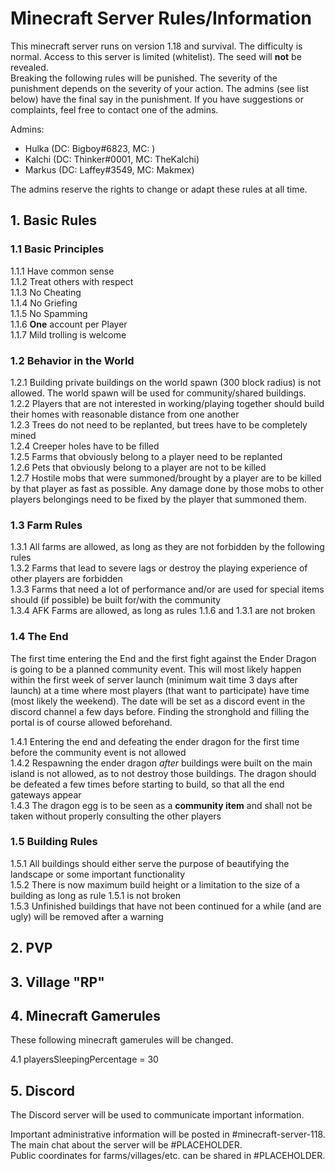 # Minecraft Server Rules/Information
This minecraft server runs on version 1.18 and survival. The difficulty is normal.
Access to this server is limited (whitelist). The seed will **not** be revealed.  
Breaking the following rules will be punished. The severity of the punishment depends on the severity of your action.
The admins (see list below) have the final say in the punishment. 
If you have suggestions or complaints, feel free to contact one of the admins.

Admins:  
* Hulka (DC: Bigboy#6823, MC: )
* Kalchi (DC: Thinker#0001, MC: TheKalchi)
* Markus (DC: Laffey#3549, MC: Makmex)

The admins reserve the rights to change or adapt these rules at all time.

## 1. Basic Rules
### 1.1 Basic Principles
1.1.1 Have common sense  
1.1.2 Treat others with respect  
1.1.3 No Cheating  
1.1.4 No Griefing  
1.1.5 No Spamming  
1.1.6 **One** account per Player  
1.1.7 Mild trolling is welcome

### 1.2 Behavior in the World
1.2.1 Building private buildings on the world spawn (300 block radius) is not allowed.
The world spawn will be used for community/shared buildings.  
1.2.2 Players that are not interested in working/playing together
should build their homes with reasonable distance from one another  
1.2.3 Trees do not need to be replanted, but trees have to be completely mined  
1.2.4 Creeper holes have to be filled  
1.2.5 Farms that obviously belong to a player need to be replanted  
1.2.6 Pets that obviously belong to a player are not to be killed  
1.2.7 Hostile mobs that were summoned/brought by a player are to be killed by that player as fast as possible.
Any damage done by those mobs to other players belongings need to be fixed by the player that summoned them.

### 1.3 Farm Rules
1.3.1 All farms are allowed, as long as they are not forbidden by the following rules  
1.3.2 Farms that lead to severe lags or destroy the playing experience of other players are forbidden  
1.3.3 Farms that need a lot of performance and/or are used for special items should
(if possible) be built for/with the community  
1.3.4 AFK Farms are allowed, as long as rules 1.1.6 and 1.3.1 are not broken

### 1.4 The End
The first time entering the End and the first fight against the Ender Dragon is going to be a planned community event.
This will most likely happen within the first week of server launch (minimum wait time 3 days after launch) at a time
where most players (that want to participate) have time (most likely the weekend). The date will be set as a discord
event in the discord channel a few days before. Finding the stronghold and filling the portal is of course
allowed beforehand.

1.4.1 Entering the end and defeating the ender dragon for the first time before the community event is not allowed  
1.4.2 Respawning the ender dragon *after* buildings were built on the main island is not allowed,
as to not destroy those buildings. The dragon should be defeated a few times before starting to build, so that all the
end gateways appear  
1.4.3 The dragon egg is to be seen as a **community item** and shall not be taken without properly consulting the other
players

### 1.5 Building Rules
1.5.1 All buildings should either serve the purpose of beautifying the landscape or some important functionality  
1.5.2 There is now maximum build height or a limitation to the size of a building as long as rule 1.5.1 is not broken  
1.5.3 Unfinished buildings that have not been continued for a while (and are ugly) will be removed after a warning


## 2. PVP


## 3. Village "RP"

## 4. Minecraft Gamerules
These following minecraft gamerules will be changed.

4.1 playersSleepingPercentage = 30

## 5. Discord
The Discord server will be used to communicate important information.

Important administrative information will be posted in #minecraft-server-118.  
The main chat about the server will be #PLACEHOLDER.  
Public coordinates for farms/villages/etc. can be shared in #PLACEHOLDER.